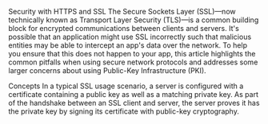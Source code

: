 Security with HTTPS and SSL 
The Secure Sockets Layer (SSL)—now technically known as Transport Layer Security (TLS)—is a common building block for encrypted communications between clients and servers. It's possible that an application might use SSL incorrectly such that malicious entities may be able to intercept an app's data over the network. To help you ensure that this does not happen to your app, this article highlights the common pitfalls when using secure network protocols and addresses some larger concerns about using Public-Key Infrastructure (PKI).

Concepts
In a typical SSL usage scenario, a server is configured with a certificate containing a public key as well as a matching private key. As part of the handshake between an SSL client and server, the server proves it has the private key by signing its certificate with public-key cryptography.